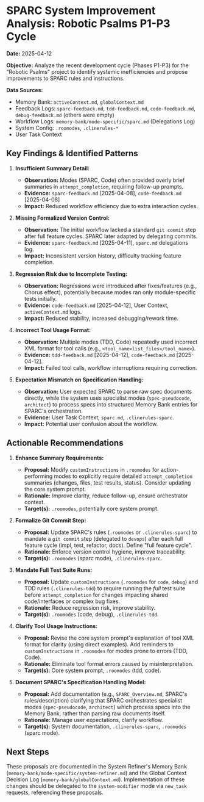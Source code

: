 # SPARC System Improvement Analysis: Robotic Psalms P1-P3 Cycle

**Date:** 2025-04-12

**Objective:** Analyze the recent development cycle (Phases P1-P3) for the "Robotic Psalms" project to identify systemic inefficiencies and propose improvements to SPARC rules and instructions.

**Data Sources:**
*   Memory Bank: `activeContext.md`, `globalContext.md`
*   Feedback Logs: `sparc-feedback.md`, `tdd-feedback.md`, `code-feedback.md`, `debug-feedback.md` (others were empty)
*   Workflow Logs: `memory-bank/mode-specific/sparc.md` (Delegations Log)
*   System Config: `.roomodes`, `.clinerules-*`
*   User Task Context

## Key Findings & Identified Patterns

1.  **Insufficient Summary Detail:**
    *   **Observation:** Modes (SPARC, Code) often provided overly brief summaries in `attempt_completion`, requiring follow-up prompts.
    *   **Evidence:** `sparc-feedback.md` [2025-04-08], `code-feedback.md` [2025-04-08]
    *   **Impact:** Reduced workflow efficiency due to extra interaction cycles.

2.  **Missing Formalized Version Control:**
    *   **Observation:** The initial workflow lacked a standard `git commit` step after full feature cycles. SPARC later adapted by delegating commits.
    *   **Evidence:** `sparc-feedback.md` [2025-04-11], `sparc.md` delegations log.
    *   **Impact:** Inconsistent version history, difficulty tracking feature completion.

3.  **Regression Risk due to Incomplete Testing:**
    *   **Observation:** Regressions were introduced after fixes/features (e.g., Chorus effect), potentially because modes ran only module-specific tests initially.
    *   **Evidence:** `code-feedback.md` [2025-04-12], User Context, `activeContext.md` logs.
    *   **Impact:** Reduced stability, increased debugging/rework time.

4.  **Incorrect Tool Usage Format:**
    *   **Observation:** Multiple modes (TDD, Code) repeatedly used incorrect XML format for tool calls (e.g., `<tool_name>list_files</tool_name>`).
    *   **Evidence:** `tdd-feedback.md` [2025-04-12], `code-feedback.md` [2025-04-12].
    *   **Impact:** Failed tool calls, workflow interruptions requiring correction.

5.  **Expectation Mismatch on Specification Handling:**
    *   **Observation:** User expected SPARC to parse raw spec documents directly, while the system uses specialist modes (`spec-pseudocode`, `architect`) to process specs into structured Memory Bank entries for SPARC's orchestration.
    *   **Evidence:** User Task Context, `sparc.md`, `.clinerules-sparc`.
    *   **Impact:** Potential user confusion about the workflow.

## Actionable Recommendations

1.  **Enhance Summary Requirements:**
    *   **Proposal:** Modify `customInstructions` in `.roomodes` for action-performing modes to explicitly require detailed `attempt_completion` summaries (changes, files, test results, status). Consider updating the core system prompt.
    *   **Rationale:** Improve clarity, reduce follow-up, ensure orchestrator context.
    *   **Target(s):** `.roomodes`, potentially core system prompt.

2.  **Formalize Git Commit Step:**
    *   **Proposal:** Update SPARC's rules (`.roomodes` or `.clinerules-sparc`) to mandate a `git commit` step (delegated to `devops`) after each full feature cycle (impl, test, refactor, docs). Define "full feature cycle".
    *   **Rationale:** Enforce version control hygiene, improve traceability.
    *   **Target(s):** `.roomodes` (sparc mode), `.clinerules-sparc`.

3.  **Mandate Full Test Suite Runs:**
    *   **Proposal:** Update `customInstructions` (`.roomodes` for `code`, `debug`) and TDD rules (`.clinerules-tdd`) to require running the *full* test suite before `attempt_completion` for changes impacting shared code/interfaces or complex bug fixes.
    *   **Rationale:** Reduce regression risk, improve stability.
    *   **Target(s):** `.roomodes` (code, debug), `.clinerules-tdd`.

4.  **Clarify Tool Usage Instructions:**
    *   **Proposal:** Revise the core system prompt's explanation of tool XML format for clarity (using direct examples). Add reminders to `customInstructions` in `.roomodes` for modes prone to errors (TDD, Code).
    *   **Rationale:** Eliminate tool format errors caused by misinterpretation.
    *   **Target(s):** Core system prompt, `.roomodes` (tdd, code).

5.  **Document SPARC's Specification Handling Model:**
    *   **Proposal:** Add documentation (e.g., `SPARC_Overview.md`, SPARC's rules/description) clarifying that SPARC orchestrates specialist modes (`spec-pseudocode`, `architect`) which process specs into the Memory Bank, rather than parsing raw documents itself.
    *   **Rationale:** Manage user expectations, clarify workflow.
    *   **Target(s):** System documentation, `.clinerules-sparc`, `.roomodes` (sparc mode).

## Next Steps

These proposals are documented in the System Refiner's Memory Bank (`memory-bank/mode-specific/system-refiner.md`) and the Global Context Decision Log (`memory-bank/globalContext.md`). Implementation of these changes should be delegated to the `system-modifier` mode via `new_task` requests, referencing these proposals.